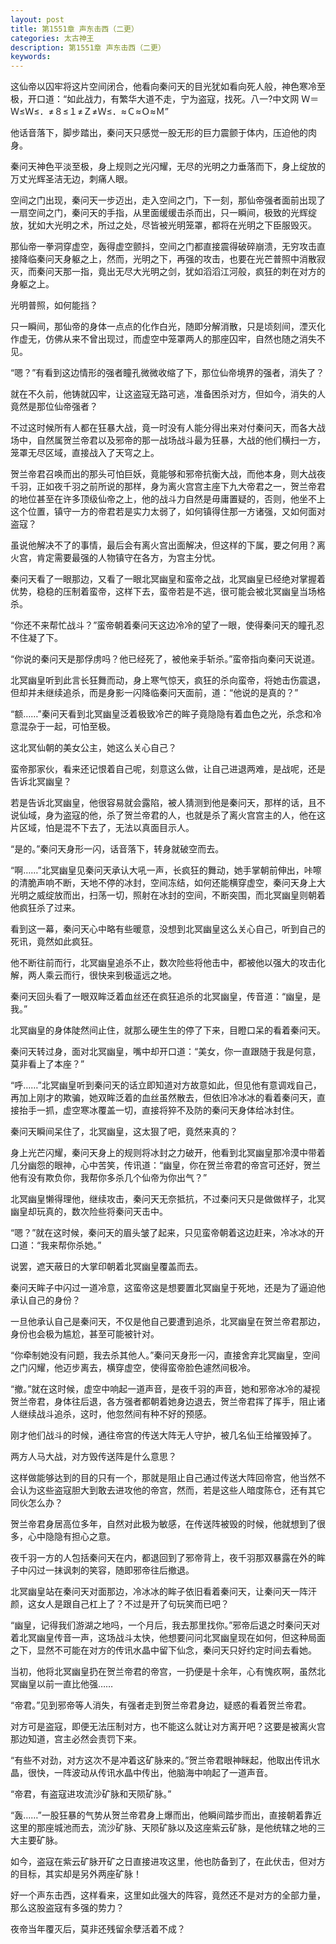 ```yaml
---
layout: post
title: 第1551章 声东击西（二更）
categories: 太古神王
description: 第1551章 声东击西（二更）
keywords:
---
```


这仙帝以囚牢将这片空间闭合，他看向秦问天的目光犹如看向死人般，神色寒冷至极，开口道：“如此战力，有繁华大道不走，宁为盗寇，找死。八一?中文网  Ｗ＝Ｗ≤Ｗ≤．≠８≤１≠Ｚ≠Ｗ≤．≈Ｃ≈Ｏ≈Ｍ”

他话音落下，脚步踏出，秦问天只感觉一股无形的巨力震颤于体内，压迫他的肉身。

秦问天神色平淡至极，身上规则之光闪耀，无尽的光明之力垂落而下，身上绽放的万丈光辉圣洁无边，刺痛人眼。

空间之门出现，秦问天一步迈出，走入空间之门，下一刻，那仙帝强者面前出现了一扇空间之门，秦问天的手指，从里面缓缓击杀而出，只一瞬间，极致的光辉绽放，犹如大光明之术，所过之处，尽皆被光明笼罩，都将在光明之下臣服毁灭。

那仙帝一拳洞穿虚空，轰得虚空颤抖，空间之门都直接震得破碎崩溃，无穷攻击直接降临秦问天身躯之上，然而，光明之下，再强的攻击，也要在光芒普照中消散寂灭，而秦问天那一指，竟出无尽大光明之剑，犹如滔滔江河般，疯狂的刺在对方的身躯之上。

光明普照，如何能挡？

只一瞬间，那仙帝的身体一点点的化作白光，随即分解消散，只是顷刻间，湮灭化作虚无，仿佛从来不曾出现过，而虚空中笼罩两人的那座囚牢，自然也随之消失不见。

“嗯？”有看到这边情形的强者瞳孔微微收缩了下，那位仙帝境界的强者，消失了？

就在不久前，他铸就囚牢，让这盗寇无路可逃，准备困杀对方，但如今，消失的人竟然是那位仙帝强者？

不过这时候所有人都在狂暴大战，竟一时没有人能分得出来对付秦问天，而各大战场中，自然属贺兰帝君以及邪帝的那一战场战斗最为狂暴，大战的他们横扫一方，笼罩无尽区域，直接战入了天穹之上。

贺兰帝君召唤而出的那头可怕巨妖，竟能够和邪帝抗衡大战，而他本身，则大战夜千羽，正如夜千羽之前所说的那样，身为离火宫宫主座下九大帝君之一，贺兰帝君的地位甚至在许多顶级仙帝之上，他的战斗力自然是毋庸置疑的，否则，他坐不上这个位置，镇守一方的帝君若是实力太弱了，如何镇得住那一方诸强，又如何面对盗寇？

虽说他解决不了的事情，最后会有离火宫出面解决，但这样的下属，要之何用？离火宫，肯定需要最强的人物镇守在各方，为宫主分忧。

秦问天看了一眼那边，又看了一眼北冥幽皇和蛮帝之战，北冥幽皇已经绝对掌握着优势，稳稳的压制着蛮帝，这样下去，蛮帝若是不逃，很可能会被北冥幽皇当场格杀。

“你还不来帮忙战斗？”蛮帝朝着秦问天这边冷冷的望了一眼，使得秦问天的瞳孔忍不住凝了下。

“你说的秦问天是那俘虏吗？他已经死了，被他亲手斩杀。”蛮帝指向秦问天说道。

北冥幽皇听到此言长狂舞而动，身上寒气惊天，疯狂的杀向蛮帝，将她击伤震退，但却并未继续追杀，而是身影一闪降临秦问天面前，道：“他说的是真的？”

“额……”秦问天看到北冥幽皇泛着极致冷芒的眸子竟隐隐有着血色之光，杀念和冷意混杂于一起，可怕至极。

这北冥仙朝的美女公主，她这么关心自己？

蛮帝那家伙，看来还记恨着自己呢，刻意这么做，让自己进退两难，是战呢，还是告诉北冥幽皇？

若是告诉北冥幽皇，他很容易就会露陷，被人猜测到他是秦问天，那样的话，且不说仙域，身为盗寇的他，杀了贺兰帝君的人，也就是杀了离火宫宫主的人，他在这片区域，怕是混不下去了，无法以真面目示人。

“是的。”秦问天身形一闪，话音落下，转身就破空而去。

“啊……”北冥幽皇见秦问天承认大吼一声，长疯狂的舞动，她手掌朝前伸出，咔嚓的清脆声响不断，天地不停的冰封，空间冻结，如何还能横穿虚空，秦问天身上大光明之威绽放而出，扫荡一切，照射在冰封的空间，不断突围，而北冥幽皇则朝着他疯狂杀了过来。

看到这一幕，秦问天心中略有些暖意，没想到北冥幽皇这么关心自己，听到自己的死讯，竟然如此疯狂。

他不断往前而行，北冥幽皇追杀不止，数次险些将他击中，都被他以强大的攻击化解，两人乘云而行，很快来到极遥远之地。

秦问天回头看了一眼双眸泛着血丝还在疯狂追杀的北冥幽皇，传音道：“幽皇，是我。”

北冥幽皇的身体陡然间止住，就那么硬生生的停了下来，目瞪口呆的看着秦问天。

秦问天转过身，面对北冥幽皇，嘴中却开口道：“美女，你一直跟随于我是何意，莫非看上了本座？”

“呼……”北冥幽皇听到秦问天的话立即知道对方故意如此，但见他有意调戏自己，再加上刚才的欺骗，她双眸泛着的血丝虽然散去，但依旧冷冰冰的看着秦问天，直接抬手一抓，虚空寒冰覆盖一切，直接将猝不及防的秦问天身体给冰封住。

秦问天瞬间呆住了，北冥幽皇，这太狠了吧，竟然来真的？

身上光芒闪耀，秦问天身上的规则将冰封之力破开，他看到北冥幽皇那冷漠中带着几分幽怨的眼神，心中苦笑，传讯道：“幽皇，你在贺兰帝君的帝宫可还好，贺兰他有没有欺负你，我帮你多杀几个仙帝为你出气？”

北冥幽皇懒得理他，继续攻击，秦问天无奈抵抗，不过秦问天只是做做样子，北冥幽皇却玩真的，数次险些将秦问天击中。

“嗯？”就在这时候，秦问天的眉头皱了起来，只见蛮帝朝着这边赶来，冷冰冰的开口道：“我来帮你杀她。”

说罢，遮天蔽日的大掌印朝着北冥幽皇覆盖而去。

秦问天眸子中闪过一道冷意，这蛮帝这是想要置北冥幽皇于死地，还是为了逼迫他承认自己的身份？

一旦他承认自己是秦问天，不仅是他自己要遭到追杀，北冥幽皇在贺兰帝君那边，身份也会极为尴尬，甚至可能被针对。

“你牵制她没有问题，我去杀其他人。”秦问天身形一闪，直接舍弃北冥幽皇，空间之门闪耀，他迈步离去，横穿虚空，使得蛮帝脸色遽然间极冷。

“撤。”就在这时候，虚空中响起一道声音，是夜千羽的声音，她和邪帝冰冷的凝视贺兰帝君，身体往后退，各方强者都朝着她身边退去，贺兰帝君挥了挥手，阻止诸人继续战斗追杀，这时，他忽然间有种不好的预感。

刚才他们战斗的时候，通往帝宫的传送大阵无人守护，被几名仙王给摧毁掉了。

两方人马大战，对方毁传送阵是什么意思？

这样做能够达到的目的只有一个，那就是阻止自己通过传送大阵回帝宫，他当然不会认为这些盗寇胆大到敢去进攻他的帝宫，然而，若是这些人暗度陈仓，还有其它同伙怎么办？

贺兰帝君身居高位多年，自然对此极为敏感，在传送阵被毁的时候，他就想到了很多，心中隐隐有担心之意。

夜千羽一方的人包括秦问天在内，都退回到了邪帝背上，夜千羽那双暴露在外的眸子中闪过一抹讽刺的笑容，随即邪帝往后撤退。

北冥幽皇站在秦问天对面那边，冷冰冰的眸子依旧看着秦问天，让秦问天一阵汗颜，这女人是跟自己杠上了？不过是开了句玩笑而已吧？

“幽皇，记得我们游湖之地吗，一个月后，我去那里找你。”邪帝后退之时秦问天对着北冥幽皇传音一声，这场战斗太快，他想要问问北冥幽皇现在如何，但这种局面之下，显然不可能在对方的传讯水晶中留下仙念，秦问天只好约定时间去看她。

当初，他将北冥幽皇扔在贺兰帝君的帝宫，一扔便是十余年，心有愧疚啊，虽然北冥幽皇以前一直比他强……

“帝君。”见到邪帝等人消失，有强者走到贺兰帝君身边，疑惑的看着贺兰帝君。

对方可是盗寇，即便无法压制对方，也不能这么就让对方离开吧？这要是被离火宫那边知道，宫主必然会责罚下来。

“有些不对劲，对方这次不是冲着这矿脉来的。”贺兰帝君眼神眯起，他取出传讯水晶，很快，一阵波动从传讯水晶中传出，他脑海中响起了一道声音。

“帝君，有盗寇进攻流沙矿脉和天陨矿脉。”

“轰……”一股狂暴的气势从贺兰帝君身上爆而出，他瞬间踏步而出，直接朝着靠近这里的那座城池而去，流沙矿脉、天陨矿脉以及这座紫云矿脉，是他统辖之地的三大主要矿脉。

如今，盗寇在紫云矿脉开矿之日直接进攻这里，他也防备到了，在此伏击，但对方的目标，其实却是另外两座矿脉！

好一个声东击西，这样看来，这里如此强大的阵容，竟然还不是对方的全部力量，那么这股盗寇有多强的势力？

夜帝当年覆灭后，莫非还残留余孽活着不成？
